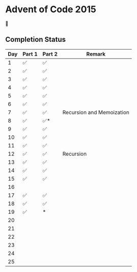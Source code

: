 # Advent of Code 2015

:christmas_tree:

## Completion Status

| Day | Part 1 | Part 2 | Remark |
| --- | --- | --- | --- |
| 1 | :white_check_mark: | :white_check_mark: | |
| 2 | :white_check_mark: | :white_check_mark: | |
| 3 | :white_check_mark: | :white_check_mark: | |
| 4 | :white_check_mark: | :white_check_mark: | |
| 5 | :white_check_mark: | :white_check_mark: | |
| 6 | :white_check_mark: | :white_check_mark: | |
| 7 | :white_check_mark: | :white_check_mark: | Recursion and Memoization |
| 8 | :white_check_mark: | :white_check_mark:* | |
| 9 | :white_check_mark: | :white_check_mark: | |
| 10 | :white_check_mark: | :white_check_mark: | |
| 11 | :white_check_mark: | :white_check_mark: | |
| 12 | :white_check_mark: | :white_check_mark: | Recursion |
| 13 | :white_check_mark: | :white_check_mark: | |
| 14 | :white_check_mark: | :white_check_mark: | |
| 15 | :white_check_mark: | :white_check_mark: | |
| 16 | | | |
| 17 | :white_check_mark: | :white_check_mark: | |
| 18 | :white_check_mark: | :white_check_mark: | |
| 19 | :white_check_mark: | * | |
| 20 | | | |
| 21 | | | |
| 22 | | | |
| 23 | | | |
| 24 | | | |
| 25 | | | |
